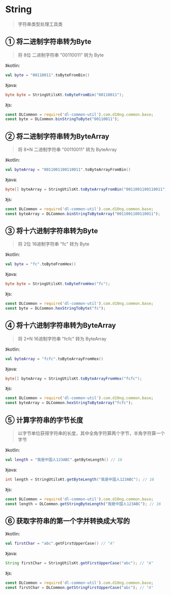 # String
> 字符串类型处理工具类

## ① 将二进制字符串转为Byte
> 将 8位 二进制字符串 "00110011" 转为 Byte

》kotlin:
```kotlin
val byte = "00110011".toByteFromBin()
```
》java:
```java
byte byte = StringUtilsKt.toByteFromBin("00110011");
```
》js:
```js
const DLCommon = require('dl-common-util').com.d10ng.common.base;
const byte = DLCommon.binStringToByte("00110011");
```

## ② 将二进制字符串转为ByteArray
> 将 8*N 二进制字符串 "00110011" 转为 ByteArray

》kotlin:
```kotlin
val byteArray = "0011001100110011".toByteArrayFromBin()
```
》java:
```java
byte[] byteArray = StringUtilsKt.toByteArrayFromBin("0011001100110011");
```
》js:
```js
const DLCommon = require('dl-common-util').com.d10ng.common.base;
const byteArray = DLCommon.binStringToByteArray("0011001100110011");
```

## ③ 将十六进制字符串转为Byte
> 将 2位 16进制字符串 "fc" 转为 Byte

》kotlin:
```kotlin
val byte = "fc".toByteFromHex()
```
》java:
```java
byte byte = StringUtilsKt.toByteFromHex("fc");
```
》js:
```js
const DLCommon = require('dl-common-util').com.d10ng.common.base;
const byte = DLCommon.hexStringToByte("fc");
```

## ④ 将十六进制字符串转为ByteArray
> 将 2*N 16进制字符串 "fcfc" 转为 ByteArray

》kotlin:
```kotlin
val byteArray = "fcfc".toByteArrayFromHex()
```
》java:
```java
byte[] byteArray = StringUtilsKt.toByteArrayFromHex("fcfc");
```
》js:
```js
const DLCommon = require('dl-common-util').com.d10ng.common.base;
const byteArray = DLCommon.hexStringToByteArray("fcfc");
```

## ⑤ 计算字符串的字节长度
> 以字节单位获得字符串的长度，其中全角字符算两个字节，半角字符算一个字节

》kotlin:
```kotlin
val length = "我是中国人123ABC".getByteLength() // 16
```
》java:
```java
int length = StringUtilsKt.getByteLength("我是中国人123ABC"); // 16
```
》js:
```js
const DLCommon = require('dl-common-util').com.d10ng.common.base;
const length = DLCommon.getStringByteLength("我是中国人123ABC"); // 16
```

## ⑥ 获取字符串的第一个字并转换成大写的

》kotlin:
```kotlin
val firstChar = "abc".getFirstUpperCase() // "A"
```
》java:
```java
String firstChar = StringUtilsKt.getFirstUpperCase("abc"); // "A"
```
》js:
```js
const DLCommon = require('dl-common-util').com.d10ng.common.base;
const firstChar = DLCommon.getStringFirstUpperCase("abc"); // "A"
```